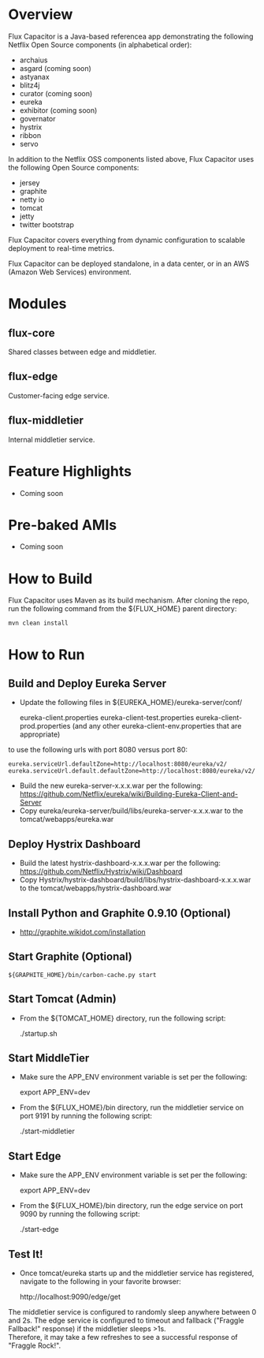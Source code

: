 Overview
========

Flux Capacitor is a Java-based referencea app demonstrating the following Netflix Open Source components (in alphabetical order):
- archaius
- asgard (coming soon)
- astyanax
- blitz4j
- curator (coming soon)
- eureka
- exhibitor (coming soon)
- governator
- hystrix
- ribbon
- servo

In addition to the Netflix OSS components listed above, Flux Capacitor uses the following Open Source components:
- jersey
- graphite 
- netty io
- tomcat
- jetty
- twitter bootstrap

Flux Capacitor covers everything from dynamic configuration to scalable deployment to real-time metrics.

Flux Capacitor can be deployed standalone, in a data center, or in an AWS (Amazon Web Services) environment.

Modules
=======

flux-core
-----------
Shared classes between edge and middletier.

flux-edge
-----------
Customer-facing edge service.

flux-middletier
-----------------
Internal middletier service.

Feature Highlights
==================
- Coming soon

Pre-baked AMIs
==============
- Coming soon

How to Build
============
Flux Capacitor uses Maven as its build mechanism.  After cloning the repo, run the following command from the ${FLUX_HOME} parent directory:

	mvn clean install

How to Run
==========

Build and Deploy Eureka Server
------------------------------
- Update the following files in ${EUREKA_HOME}/eureka-server/conf/

	eureka-client.properties
	eureka-client-test.properties
	eureka-client-prod.properties
	(and any other eureka-client-env.properties that are appropriate)

to use the following urls with port 8080 versus port 80:

	eureka.serviceUrl.defaultZone=http://localhost:8080/eureka/v2/
	eureka.serviceUrl.default.defaultZone=http://localhost:8080/eureka/v2/
	
- Build the new eureka-server-x.x.x.war per the following: https://github.com/Netflix/eureka/wiki/Building-Eureka-Client-and-Server
- Copy eureka/eureka-server/build/libs/eureka-server-x.x.x.war to the tomcat/webapps/eureka.war

Deploy Hystrix Dashboard
------------------------
- Build the latest hystrix-dashboard-x.x.x.war per the following: https://github.com/Netflix/Hystrix/wiki/Dashboard
- Copy Hystrix/hystrix-dashboard/build/libs/hystrix-dashboard-x.x.x.war to the tomcat/webapps/hystrix-dashboard.war

Install Python and Graphite 0.9.10 (Optional)
---------------------------------------------
- http://graphite.wikidot.com/installation

Start Graphite (Optional)
-------------------------

	${GRAPHITE_HOME}/bin/carbon-cache.py start

Start Tomcat (Admin)
--------------------
- From the ${TOMCAT_HOME} directory, run the following script:	
	
	./startup.sh

Start MiddleTier
----------------
- Make sure the APP_ENV environment variable is set per the following:
	
	export APP_ENV=dev
 
- From the ${FLUX_HOME}/bin directory, run the middletier service on port 9191 by running the following script:

	./start-middletier
	
Start Edge
----------
- Make sure the APP_ENV environment variable is set per the following:
	
	export APP_ENV=dev

- From the ${FLUX_HOME}/bin directory, run the edge service on port 9090 by running the following script:
	
	./start-edge
	
Test It!
--------
- Once tomcat/eureka starts up and the middletier service has registered, navigate to the following in your favorite browser:
	
	http://localhost:9090/edge/get  
	
The middletier service is configured to randomly sleep anywhere between 0 and 2s.  The edge service is configured to timeout and fallback ("Fraggle Fallback!" response) if the middletier sleeps >1s.  
Therefore, it may take a few refreshes to see a successful response of "Fraggle Rock!".